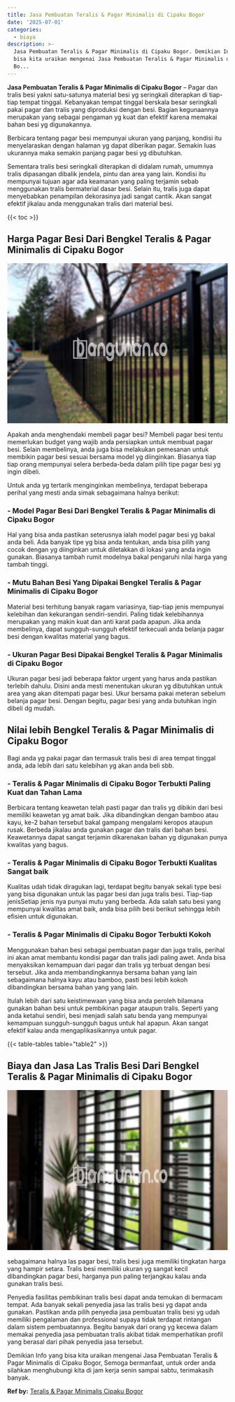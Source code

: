 ```yaml
---
title: Jasa Pembuatan Teralis & Pagar Minimalis di Cipaku Bogor
date: '2025-07-01'
categories:
  - biaya
description: >-
  Jasa Pembuatan Teralis & Pagar Minimalis di Cipaku Bogor. Demikian Info yang
  bisa kita uraikan mengenai Jasa Pembuatan Teralis & Pagar Minimalis di Cipaku
  Bo...
---
```


**Jasa Pembuatan Teralis & Pagar Minimalis di Cipaku Bogor** – Pagar dan tralis besi yakni satu-satunya material besi yg seringkali diterapkan di tiap-tiap tempat tinggal. Kebanyakan tempat tinggal berskala besar seringkali pakai pagar dan tralis yang diproduksi dengan besi. Bagian kegunaannya merupakan yang sebagai pengaman yg kuat dan efektif karena memakai bahan besi yg digunakannya.

Berbicara tentang pagar besi mempunyai ukuran yang panjang, kondisi itu menyelaraskan dengan halaman yg dapat diberikan pagar. Semakin luas ukurannya maka semakin panjang pagar besi yg dibutuhkan.

Sementara tralis besi seringkali diterapkan di didalam rumah, umumnya tralis dipasangan dibalik jendela, pintu dan area yang lain. Kondisi itu mempunyai tujuan agar ada keamanan yang paling terjamin sebab menggunakan tralis bermaterial dasar besi. Selain itu, tralis juga dapat menyebabkan penampilan dekorasinya jadi sangat cantik. Akan sangat efektif jikalau anda menggunakan tralis dari material besi.

{{< toc >}}

## Harga Pagar Besi Dari Bengkel Teralis & Pagar Minimalis di Cipaku Bogor

![Jasa Pembuatan Teralis & Pagar Minimalis di Cipaku Bogor](/images/pagar-minimalis-murah-50.png)

Apakah anda menghendaki membeli pagar besi? Membeli pagar besi tentu memerlukan budget yang wajib anda persiapkan untuk membuat pagar besi. Selain membelinya, anda juga bisa melakukan pemesanan untuk membikin pagar besi sesuai bersama model yg diinginkan. Biasanya tiap tiap orang mempunyai selera berbeda-beda dalam pilih tipe pagar besi yg ingin dibeli.

Untuk anda yg tertarik menginginkan membelinya, terdapat beberapa perihal yang mesti anda simak sebagaimana halnya berikut:
### \- Model Pagar Besi Dari Bengkel Teralis & Pagar Minimalis di Cipaku Bogor

Hal yang bisa anda pastikan seterusnya ialah model pagar besi yg bakal anda beli. Ada banyak tipe yg bisa anda tentukan, anda bisa pilih yang cocok dengan yg diinginkan untuk diletakkan di lokasi yang anda ingin gunakan. Biasanya tambah rumit modelnya bakal pengaruhi nilai harga yang tambah tinggi.

### \- Mutu Bahan Besi Yang Dipakai Bengkel Teralis & Pagar Minimalis di Cipaku Bogor

Material besi terhitung banyak ragam variasinya, tiap-tiap jenis mempunyai kelebihan dan kekurangan sendiri-sendiri. Paling tidak kelebihannya merupakan yang makin kuat dan anti karat pada apapun. Jika anda membelinya, dapat sungguh-sungguh efektif terkecuali anda belanja pagar besi dengan kwalitas material yang bagus.

### \- Ukuran Pagar Besi Dipakai Bengkel Teralis & Pagar Minimalis di Cipaku Bogor

Ukuran pagar besi jadi beberapa faktor urgent yang harus anda pastikan terlebih dahulu. Disini anda mesti menentukan ukuran yg dibutuhkan untuk area yang akan ditempati pagar besi. Ukur bersama pakai meteran sebelum belanja pagar besi. Dengan begitu, pagar besi yang anda butuhkan ingin dibeli dg mudah.

## Nilai lebih Bengkel Teralis & Pagar Minimalis di Cipaku Bogor

Bagi anda yg pakai pagar dan termasuk tralis besi di area tempat tinggal anda, ada lebih dari satu kelebihan yg akan anda beli sbb.

### \- Teralis & Pagar Minimalis di Cipaku Bogor Terbukti Paling Kuat dan Tahan Lama

Berbicara tentang keawetan telah pasti pagar dan tralis yg dibikin dari besi memiliki keawetan yg amat baik. Jika dibandingkan dengan bamboo atau kayu, ke-2 bahan tersebut bakal gampang mengalami keropos ataupun rusak. Berbeda jikalau anda gunakan pagar dan tralis dari bahan besi. Keawetannya dapat sangat terjamin dikarenakan bahan yg digunakan punya kwalitas yang bagus.

### \- Teralis & Pagar Minimalis di Cipaku Bogor Terbukti Kualitas Sangat baik

Kualitas udah tidak diragukan lagi, terdapat begitu banyak sekali type besi yang bisa digunakan untuk las pagar besi dan juga tralis besi. Tiap-tiap jenisSetiap jenis nya punyai mutu yang berbeda. Ada salah satu besi yang mempunyai kwalitas amat baik, anda bisa pilih besi berikut sehingga lebih efisien untuk digunakan.

### \- Teralis & Pagar Minimalis di Cipaku Bogor Terbukti Kokoh

Menggunakan bahan besi sebagai pembuatan pagar dan juga tralis, perihal ini akan amat membantu kondisi pagar dan tralis jadi paling awet. Anda bisa menyaksikan kemampuan dari pagar dan tralis yg terbuat dengan besi tersebut. Jika anda membandingkannya bersama bahan yang lain sebagaimana halnya kayu atau bamboo, pasti besi lebih kokoh dibandingkan bersama bahan yang yang lain.

Itulah lebih dari satu keistimewaan yang bisa anda peroleh bilamana gunakan bahan besi untuk pembikinan pagar ataupun tralis. Seperti yang anda ketahui sendiri, besi menjadi salah satu benda yang mempunyai kemampuan sungguh-sungguh bagus untuk hal apapun. Akan sangat efektif kalau anda mengaplikasikannya untuk pagar.

{{< table-tables table="table2" >}}

## Biaya dan Jasa Las Tralis Besi Dari Bengkel Teralis & Pagar Minimalis di Cipaku Bogor

![Jasa Pembuatan Teralis & Pagar Minimalis di Cipaku Bogor](/images/teralis-minimalis-murah-35.png)

sebagaimana halnya las pagar besi, tralis besi juga memiliki tingkatan harga yang hampir setara. Tralis besi memiliki ukuran yg sangat kecil dibandingkan pagar besi, harganya pun paling terjangkau kalau anda gunakan tralis besi.

Penyedia fasilitas pembikinan tralis besi dapat anda temukan di bermacam tempat. Ada banyak sekali penyedia jasa las tralis besi yg dapat anda gunakan. Pastikan anda pilih penyedia jasa pembuatan tralis besi yg udah memiliki pengalaman dan professional supaya tidak terdapat rintangan dalam sistem pembuatannya. Begitu banyak dari orang yg kecewa dalam memakai penyedia jasa pembuatan tralis akibat tidak memperhatikan profil yang berasal dari pihak penyedia jasa tersebut.

Demikian Info yang bisa kita uraikan mengenai Jasa Pembuatan Teralis & Pagar Minimalis di Cipaku Bogor, Semoga bermanfaat, untuk order anda silahkan menghubungi kita di jam kerja senin sampai sabtu, terimakasih banyak.

**Ref by:** [Teralis & Pagar Minimalis Cipaku Bogor](https://id.wikipedia.org/wiki/Teralis)
